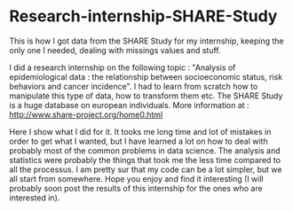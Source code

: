 # Research-internship-SHARE-Study
This is how I got data from the SHARE Study for my internship, keeping the only one I needed, dealing with missings values and stuff.

I did a research internship on the following topic : "Analysis of epidemiological data : the relationship between socioeconomic status, risk behaviors and cancer incidence". I had to learn from scratch how to manipulate this type of data, how to transform them etc. The SHARE Study is a huge database on european individuals. More information at : http://www.share-project.org/home0.html

Here I show what I did for it. It tooks me long time and lot of mistakes in order to get what I wanted, but I have learned a lot on how to deal with probably most of the common problems in data science. The analysis and statistics were probably the things that took me the less time compared to all the processus. I am pretty sur that my code can be a lot simpler, but we all start from somewhere. Hope you enjoy and find it interesting (I will probably soon post the results of this internship for the ones who are interested in). 
